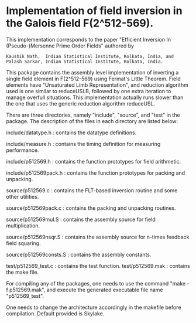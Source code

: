 # Implementation of field inversion in the Galois field F(2^512-569).

This implementation corresponds to the paper "Efficient Inversion In (Pseudo-)Mersenne Prime Order Fields" 
authored by

    Kaushik Nath,  Indian Statistical Institute, Kolkata, India, and   
    Palash Sarkar, Indian Statistical Institute, Kolkata, India.

This package contains the assembly level implementation of inverting a single field element in F(2^512-569) 
using Fermat's Little Theorem. Field elements have "Unsaturated Limb Representation", and reduction algorithm
used is one similar to reduceUSLB, followed by one extra iteration to manage overfull situations. This
implementation actually runs slower than the one that uses the generic reduction algorithm reduceUSL. 

There are three directories, namely "include", "source", and "test" in the package. The description of the 
files in each directory are listed below:

include/datatype.h  	:  contains the datatype definitions.

include/measure.h   	:  contains the timing definition for measuring performance.

include/p512569.h    	:  contains the function prototypes for field arithmetic.

include/p512569pack.h   :  contains the function prototypes for packing and unpacking.

source/p512569.c	:  contains the FLT-based inversion routine and some other utilities.

source/p512569pack.c	:  contains the packing and unpacking routines.

source/p512569mul.S	:  contains the assembly source for field multiplication.

source/p512569nsqr.S	:  contains the assembly source for n-times feedback field squaring.

source/p512569consts.S	:  contains the assembly constants.

test/p512569_test.c	:  contains the test function.
test/p512569.mak	:  contains the make file.
    
For compiling any of the packages, one needs to use the command "make -f p512569.mak", and execute the generated 
executable file name "p512569_test".

One needs to change the architecture accordingly in the makefile before compilation. Default provided is Skylake.
